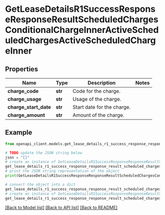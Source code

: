 # GetLeaseDetailsR1SuccessResponseResponseResultScheduledChargesConditionalChargeInnerActiveScheduledChargesActiveScheduledChargeInner


## Properties

Name | Type | Description | Notes
------------ | ------------- | ------------- | -------------
**charge_code** | **str** | Code for the charge. | 
**charge_usage** | **str** | Usage of the charge. | 
**charge_start_date** | **str** | Start date for the charge. | 
**charge_amount** | **str** | Amount of the charge. | 

## Example

```python
from openapi_client.models.get_lease_details_r1_success_response_response_result_scheduled_charges_conditional_charge_inner_active_scheduled_charges_active_scheduled_charge_inner import GetLeaseDetailsR1SuccessResponseResponseResultScheduledChargesConditionalChargeInnerActiveScheduledChargesActiveScheduledChargeInner

# TODO update the JSON string below
json = "{}"
# create an instance of GetLeaseDetailsR1SuccessResponseResponseResultScheduledChargesConditionalChargeInnerActiveScheduledChargesActiveScheduledChargeInner from a JSON string
get_lease_details_r1_success_response_response_result_scheduled_charges_conditional_charge_inner_active_scheduled_charges_active_scheduled_charge_inner_instance = GetLeaseDetailsR1SuccessResponseResponseResultScheduledChargesConditionalChargeInnerActiveScheduledChargesActiveScheduledChargeInner.from_json(json)
# print the JSON string representation of the object
print(GetLeaseDetailsR1SuccessResponseResponseResultScheduledChargesConditionalChargeInnerActiveScheduledChargesActiveScheduledChargeInner.to_json())

# convert the object into a dict
get_lease_details_r1_success_response_response_result_scheduled_charges_conditional_charge_inner_active_scheduled_charges_active_scheduled_charge_inner_dict = get_lease_details_r1_success_response_response_result_scheduled_charges_conditional_charge_inner_active_scheduled_charges_active_scheduled_charge_inner_instance.to_dict()
# create an instance of GetLeaseDetailsR1SuccessResponseResponseResultScheduledChargesConditionalChargeInnerActiveScheduledChargesActiveScheduledChargeInner from a dict
get_lease_details_r1_success_response_response_result_scheduled_charges_conditional_charge_inner_active_scheduled_charges_active_scheduled_charge_inner_from_dict = GetLeaseDetailsR1SuccessResponseResponseResultScheduledChargesConditionalChargeInnerActiveScheduledChargesActiveScheduledChargeInner.from_dict(get_lease_details_r1_success_response_response_result_scheduled_charges_conditional_charge_inner_active_scheduled_charges_active_scheduled_charge_inner_dict)
```
[[Back to Model list]](../README.md#documentation-for-models) [[Back to API list]](../README.md#documentation-for-api-endpoints) [[Back to README]](../README.md)


